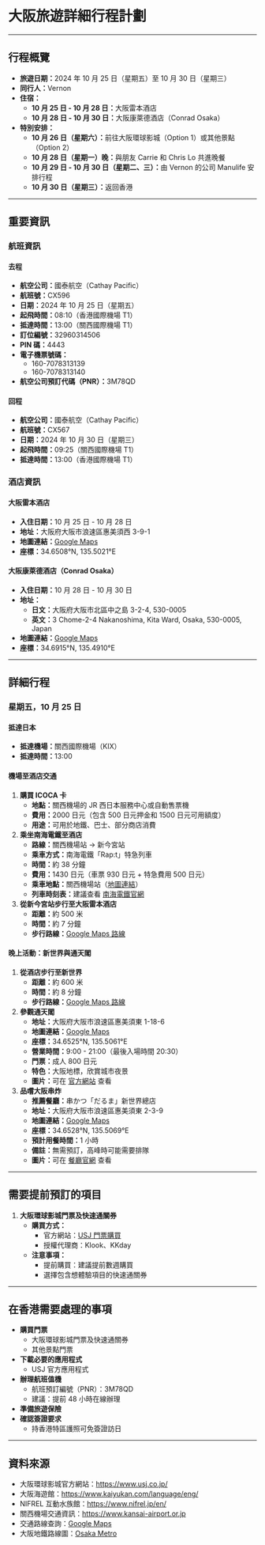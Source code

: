 <!DOCTYPE html>

<h1>大阪旅遊詳細行程計劃</h1>

<hr>

<h2 id="行程概覽">行程概覽</h2>
<ul>
    <li><strong>旅遊日期：</strong>2024 年 10 月 25 日（星期五）至 10 月 30 日（星期三）</li>
    <li><strong>同行人：</strong>Vernon</li>
    <li><strong>住宿：</strong>
        <ul>
            <li><strong>10 月 25 日 - 10 月 28 日：</strong>大阪雷本酒店</li>
            <li><strong>10 月 28 日 - 10 月 30 日：</strong>大阪康萊德酒店（Conrad Osaka）</li>
        </ul>
    </li>
    <li><strong>特別安排：</strong>
        <ul>
            <li><strong>10 月 26 日（星期六）：</strong>前往大阪環球影城（Option 1）或其他景點（Option 2）</li>
            <li><strong>10 月 28 日（星期一）晚：</strong>與朋友 Carrie 和 Chris Lo 共進晚餐</li>
            <li><strong>10 月 29 日 - 10 月 30 日（星期二、三）：</strong>由 Vernon 的公司 Manulife 安排行程</li>
            <li><strong>10 月 30 日（星期三）：</strong>返回香港</li>
        </ul>
    </li>
</ul>

<hr>

<h2 id="重要資訊">重要資訊</h2>

<h3 id="航班資訊">航班資訊</h3>

<h4>去程</h4>
<ul>
    <li><strong>航空公司：</strong>國泰航空（Cathay Pacific）</li>
    <li><strong>航班號：</strong>CX596</li>
    <li><strong>日期：</strong>2024 年 10 月 25 日（星期五）</li>
    <li><strong>起飛時間：</strong>08:10（香港國際機場 T1）</li>
    <li><strong>抵達時間：</strong>13:00（關西國際機場 T1）</li>
    <li><strong>訂位編號：</strong>32960314506</li>
    <li><strong>PIN 碼：</strong>4443</li>
    <li><strong>電子機票號碼：</strong>
        <ul>
            <li>160-7078313139</li>
            <li>160-7078313140</li>
        </ul>
    </li>
    <li><strong>航空公司預訂代碼（PNR）：</strong>3M78QD</li>
</ul>

<h4>回程</h4>
<ul>
    <li><strong>航空公司：</strong>國泰航空（Cathay Pacific）</li>
    <li><strong>航班號：</strong>CX567</li>
    <li><strong>日期：</strong>2024 年 10 月 30 日（星期三）</li>
    <li><strong>起飛時間：</strong>09:25（關西國際機場 T1）</li>
    <li><strong>抵達時間：</strong>13:00（香港國際機場 T1）</li>
</ul>

<h3 id="酒店資訊">酒店資訊</h3>

<h4>大阪雷本酒店</h4>
<ul>
    <li><strong>入住日期：</strong>10 月 25 日 - 10 月 28 日</li>
    <li><strong>地址：</strong>大阪府大阪市浪速區惠美須西 3-9-1</li>
    <li><strong>地圖連結：</strong><a href="https://goo.gl/maps/G98MT1DmADDSizNh9">Google Maps</a></li>
    <li><strong>座標：</strong>34.6508°N, 135.5021°E</li>
</ul>

<h4>大阪康萊德酒店（Conrad Osaka）</h4>
<ul>
    <li><strong>入住日期：</strong>10 月 28 日 - 10 月 30 日</li>
    <li><strong>地址：</strong>
        <ul>
            <li><strong>日文：</strong>大阪府大阪市北區中之島 3-2-4, 530-0005</li>
            <li><strong>英文：</strong>3 Chome-2-4 Nakanoshima, Kita Ward, Osaka, 530-0005, Japan</li>
        </ul>
    </li>
    <li><strong>地圖連結：</strong><a href="https://goo.gl/maps/ConradOsaka">Google Maps</a></li>
    <li><strong>座標：</strong>34.6915°N, 135.4910°E</li>
</ul>

<hr>

<h2 id="詳細行程">詳細行程</h2>

<h3 id="星期五-10-月-25-日">星期五，10 月 25 日</h3>

<h4>抵達日本</h4>
<ul>
    <li><strong>抵達機場：</strong>關西國際機場（KIX）</li>
    <li><strong>抵達時間：</strong>13:00</li>
</ul>

<h4>機場至酒店交通</h4>
<ol>
    <li>
        <strong>購買 ICOCA 卡</strong>
        <ul>
            <li><strong>地點：</strong>關西機場的 JR 西日本服務中心或自動售票機</li>
            <li><strong>費用：</strong>2000 日元（包含 500 日元押金和 1500 日元可用額度）</li>
            <li><strong>用途：</strong>可用於地鐵、巴士、部分商店消費</li>
        </ul>
    </li>
    <li>
        <strong>乘坐南海電鐵至酒店</strong>
        <ul>
            <li><strong>路線：</strong>關西機場站 → 新今宮站</li>
            <li><strong>乘車方式：</strong>南海電鐵「Rap:t」特急列車</li>
            <li><strong>時間：</strong>約 38 分鐘</li>
            <li><strong>費用：</strong>1430 日元（車票 930 日元 + 特急費用 500 日元）</li>
            <li><strong>乘車地點：</strong>關西機場站（<a href="https://goo.gl/maps/KansaiAirportStation">地圖連結</a>）</li>
            <li><strong>列車時刻表：</strong>建議查看 <a href="https://www.nankai.co.jp/traffic/rapit/index.html">南海電鐵官網</a></li>
        </ul>
    </li>
    <li>
        <strong>從新今宮站步行至大阪雷本酒店</strong>
        <ul>
            <li><strong>距離：</strong>約 500 米</li>
            <li><strong>時間：</strong>約 7 分鐘</li>
            <li><strong>步行路線：</strong><a href="https://goo.gl/maps/RouteToHotel">Google Maps 路線</a></li>
        </ul>
    </li>
</ol>

<h4>晚上活動：新世界與通天閣</h4>
<ol>
    <li>
        <strong>從酒店步行至新世界</strong>
        <ul>
            <li><strong>距離：</strong>約 600 米</li>
            <li><strong>時間：</strong>約 8 分鐘</li>
            <li><strong>步行路線：</strong><a href="https://goo.gl/maps/HotelToShinsekai">Google Maps 路線</a></li>
        </ul>
    </li>
    <li>
        <strong>參觀通天閣</strong>
        <ul>
            <li><strong>地址：</strong>大阪府大阪市浪速區惠美須東 1-18-6</li>
            <li><strong>地圖連結：</strong><a href="https://goo.gl/maps/TsutenkakuTower">Google Maps</a></li>
            <li><strong>座標：</strong>34.6525°N, 135.5061°E</li>
            <li><strong>營業時間：</strong>9:00 - 21:00（最後入場時間 20:30）</li>
            <li><strong>門票：</strong>成人 800 日元</li>
            <li><strong>特色：</strong>大阪地標，欣賞城市夜景</li>
            <li><strong>圖片：</strong>可在 <a href="https://www.tsutenkaku.co.jp/">官方網站</a> 查看</li>
        </ul>
    </li>
    <li>
        <strong>品嚐大阪串炸</strong>
        <ul>
            <li><strong>推薦餐廳：</strong>串かつ「だるま」新世界總店</li>
            <li><strong>地址：</strong>大阪府大阪市浪速區惠美須東 2-3-9</li>
            <li><strong>地圖連結：</strong><a href="https://goo.gl/maps/KushikatsuDaruma">Google Maps</a></li>
            <li><strong>座標：</strong>34.6528°N, 135.5069°E</li>
            <li><strong>預計用餐時間：</strong>1 小時</li>
            <li><strong>備註：</strong>無需預訂，高峰時可能需要排隊</li>
            <li><strong>圖片：</strong>可在 <a href="http://www.kushikatu-daruma.com/">餐廳官網</a> 查看</li>
        </ul>
    </li>
</ol>

<!-- 此處可繼續添加星期六、星期日和星期一的行程，按照上述格式排版 -->

<!-- 為了篇幅考量，以下省略，請按照上述格式將剩餘的行程添加進去 -->

<hr>

<h2 id="需要提前預訂的項目">需要提前預訂的項目</h2>
<ol>
    <li>
        <strong>大阪環球影城門票及快速通關券</strong>
        <ul>
            <li><strong>購買方式：</strong>
                <ul>
                    <li>官方網站：<a href="https://www.usj.co.jp/ticket/">USJ 門票購買</a></li>
                    <li>授權代理商：Klook、KKday</li>
                </ul>
            </li>
            <li><strong>注意事項：</strong>
                <ul>
                    <li>提前購買：建議提前數週購買</li>
                    <li>選擇包含想體驗項目的快速通關券</li>
                </ul>
            </li>
        </ul>
    </li>
    <!-- 其他預訂項目可按照此格式添加 -->
</ol>

<hr>

<h2 id="在香港需要處理的事項">在香港需要處理的事項</h2>
<ul>
    <li><strong>購買門票</strong>
        <ul>
            <li>大阪環球影城門票及快速通關券</li>
            <li>其他景點門票</li>
        </ul>
    </li>
    <li><strong>下載必要的應用程式</strong>
        <ul>
            <li>USJ 官方應用程式</li>
        </ul>
    </li>
    <li><strong>辦理航班值機</strong>
        <ul>
            <li>航班預訂編號（PNR）：3M78QD</li>
            <li>建議：提前 48 小時在線辦理</li>
        </ul>
    </li>
    <li><strong>準備旅遊保險</strong></li>
    <li><strong>確認簽證要求</strong>
        <ul>
            <li>持香港特區護照可免簽證訪日</li>
        </ul>
    </li>
</ul>

<hr>

<h2 id="資料來源">資料來源</h2>
<ul>
    <li>大阪環球影城官方網站：<a href="https://www.usj.co.jp/">https://www.usj.co.jp/</a></li>
    <li>大阪海遊館：<a href="https://www.kaiyukan.com/language/eng/">https://www.kaiyukan.com/language/eng/</a></li>
    <li>NIFREL 互動水族館：<a href="https://www.nifrel.jp/en/">https://www.nifrel.jp/en/</a></li>
    <li>關西機場交通資訊：<a href="https://www.kansai-airport.or.jp">https://www.kansai-airport.or.jp</a></li>
    <li>交通路線查詢：<a href="https://maps.google.com">Google Maps</a></li>
    <li>大阪地鐵路線圖：<a href="https://www.osakametro.co.jp/en/">Osaka Metro</a></li>
</ul>

</body>
</html>


<!---
Hudsonmar852/Hudsonmar852 is a ✨ special ✨ repository because its `README.md` (this file) appears on your GitHub profile.
You can click the Preview link to take a look at your changes.
--->
